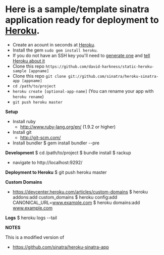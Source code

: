 # Here is a sample/template sinatra application ready for deployment to [Heroku](http://heroku.com).


* Create an acount in seconds at [Heroku](http://heroku.com/signup).
* Install the gem `sudo gem install heroku`.
* If you do not have an SSH key
you'll need to [generate
one](http://heroku.com/docs/index.html#_setting_up_ssh_public_keys)
and [tell Heroku about
it](http://heroku.com/docs/index.html#_manage_keys_on_heroku)
* Clone this repo `https://github.com/david-harkness/static-heroku-sample [appname]`
* Clone this repo `git clone git://github.com/sinatra/heroku-sinatra-app [appname]`
* `cd /path/to/project`
* `heroku create [optional-app-name]` (You can rename your app with `heroku rename`)
* `git push heroku master`

**Setup**
* Install ruby
  * http://www.ruby-lang.org/en/ (1.9.2 or higher)
* Install git
  * http://git-scm.com/
* Install bundler
    $ gem install bundler --pre


**Development**
    $ cd /path/to/project
    $ bundle install
    $ rackup
* navigate to http://localhost:9292/

**Deployment to Heroku**
    $ git push heroku master

**Custom Domains**
* https://devcenter.heroku.com/articles/custom-domains
    $ heroku addons:add custom_domains
    $ heroku config:add CANONICAL_URL=www.example.com
    $ heroku domains:add www.example.com

**Logs**
    $ heroku logs --tail

**NOTES**

This is a modified version of
* https://github.com/sinatra/heroku-sinatra-app

